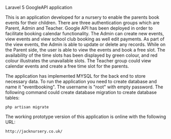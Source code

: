 Laravel 5 GoogleAPI application

This is an application developed for a nursery to enable the parents book events for their children. There are three authentication
groups which are Parent, Admin and Teacher. Google API has been deployed in order to facilitate booking calendar functionality.
The Admin can create new events, view events and view school club booking as well edit payments. As part of the view events, the 
Admin is able to update or delete any records. While on the Parent side, the user is able to view the events and book a free slot. 
The availability of the time slots has been displayed by green colour, and red colour illustrates the unavailable slots. The 
Teacher group could view calendar events and create a free time slot for the parents.

The application has implemented MYSQL for the back end to store necessary data. To run the application you need to create database
and name it "eventbooking". The username is "root" with empty password. The following command could create database migration to 
create database tables:


    php artisan migrate

The working prototype version of this application is online with the following URL:

    http://jacknursery.co.uk/

